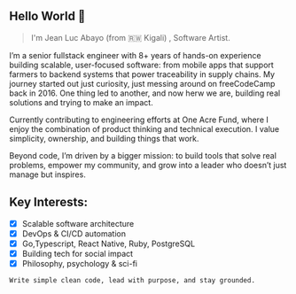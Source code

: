 

## Hello World 👋


> I'm Jean Luc Abayo (from 🇷🇼 Kigali) , Software Artist.


I’m a senior fullstack engineer with 8+ years of hands-on experience building scalable, user-focused software: from mobile apps that support farmers to backend systems that power traceability in supply chains. My journey started out just curiosity, just messing around on freeCodeCamp back in 2016. One thing led to another, and now herw we are, building real solutions and trying to make an impact.

Currently contributing to engineering efforts at One Acre Fund, where I enjoy the combination of product thinking and technical execution. I value simplicity, ownership, and building things that work.

Beyond code, I’m driven by a bigger mission: to build tools that solve real problems, empower my community, and grow into a leader who doesn’t just manage but inspires.

## Key Interests:
- [x] Scalable software architecture
- [x] DevOps & CI/CD automation
- [x] Go,Typescript, React Native, Ruby, PostgreSQL
- [x] Building tech for social impact
- [x] Philosophy, psychology & sci-fi

```Write simple clean code, lead with purpose, and stay grounded.```


